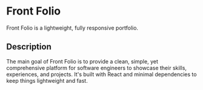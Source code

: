 # Front Folio

Front Folio is a lightweight, fully responsive portfolio.

## Description

The main goal of Front Folio is to provide a clean, simple, yet comprehensive platform for software engineers to showcase their skills, experiences, and projects. It's built with React and minimal dependencies to keep things lightweight and fast.


